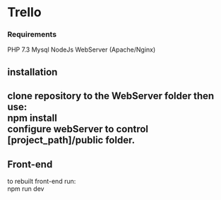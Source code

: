 # Trello
### Requirements
PHP 7.3 
Mysql
NodeJs
WebServer (Apache/Nginx)
## installation
clone repository to the WebServer folder
then use:
<br>npm install
<br>configure webServer to control [project_path]/public folder.
---
## Front-end
to rebuilt front-end run:
<br>npm run dev






